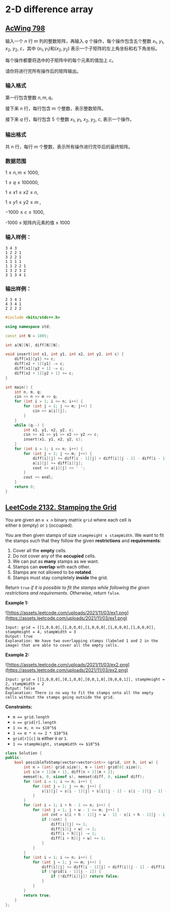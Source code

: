 # 2-D difference array

## [AcWing 798](https://www.acwing.com/problem/content/800/)

输入一个 $n$ 行 $m$ 列的整数矩阵，再输入 $q$ 个操作，每个操作包含五个整数 $x_1$, $y_1$, $x_2$, $y_2$, $c$，其中 $(x_1, y_1)$和$(x_2, y_2)$ 表示一个子矩阵的左上角坐标和右下角坐标。

每个操作都要将选中的子矩阵中的每个元素的值加上 $c$。

请你将进行完所有操作后的矩阵输出。

### **输入格式**

第一行包含整数 $n, m, q$。

接下来 $n$ 行，每行包含 $m$ 个整数，表示整数矩阵。

接下来 $q$ 行，每行包含 $5$ 个整数 $x_1$, $y_1$, $x_2$, $y_2$, $c$, 表示一个操作。

### **输出格式**

共 $n$ 行，每行 $m$ 个整数，表示所有操作进行完毕后的最终矩阵。

### **数据范围**

$1≤n,m≤1000$,

$1≤q≤100000$,

$1≤x1≤x2≤n$,

 $1≤y1≤y2≤m$
,

$−1000≤c≤1000$,

-1000 ≤ 矩阵内元素的值 ≤ 1000

### **输入样例：**

```
3 4 3
1 2 2 1
3 2 2 1
1 1 1 1
1 1 2 2 1
1 3 2 3 2
3 1 3 4 1
```

### **输出样例：**

```
2 3 4 1
4 3 4 1
2 2 2 2
```

```cpp
#include <bits/stdc++.h>

using namespace std;

const int N = 1005;

int a[N][N], diff[N][N];

void insert(int x1, int y1, int x2, int y2, int c) {
    diff[x1][y1] += c;
    diff[x2 + 1][y1] -= c;
    diff[x1][y2 + 1] -= c;
    diff[x2 + 1][y2 + 1] += c;
}

int main() {
    int n, m, q;
    cin >> n >> m >> q;
    for (int i = 1; i <= n; i++) {
        for (int j = 1; j <= m; j++) {
            cin >> a[i][j];
        }
    }
    while (q--) {
        int x1, y1, x2, y2, c;
        cin >> x1 >> y1 >> x2 >> y2 >> c;
        insert(x1, y1, x2, y2, c);
    }
    for (int i = 1; i <= n; i++) {
        for (int j = 1; j <= m; j++) {
            diff[i][j] += diff[i - 1][j] + diff[i][j - 1] - diff[i - 1][j - 1];
            a[i][j] += diff[i][j];
            cout << a[i][j] << ' ';
        }
        cout << endl;
    }
    return 0;
}
```

## [LeetCode 2132. Stamping the Grid](https://leetcode.cn/problems/stamping-the-grid/)

You are given an `m x n` binary matrix `grid` where each cell is either `0` (empty) or `1` (occupied).

You are then given stamps of size `stampHeight x stampWidth`. We want to fit the stamps such that they follow the given **restrictions** and **requirements**:

1. Cover all the **empty** cells.
2. Do not cover any of the **occupied** cells.
3. We can put as **many** stamps as we want.
4. Stamps can **overlap** with each other.
5. Stamps are not allowed to be **rotated**.
6. Stamps must stay completely **inside** the grid.

Return `true` *if it is possible to fit the stamps while following the given restrictions and requirements. Otherwise, return* `false`.

**Example 1:**

![https://assets.leetcode.com/uploads/2021/11/03/ex1.png](https://assets.leetcode.com/uploads/2021/11/03/ex1.png)

```
Input: grid = [[1,0,0,0],[1,0,0,0],[1,0,0,0],[1,0,0,0],[1,0,0,0]], stampHeight = 4, stampWidth = 3
Output: true
Explanation: We have two overlapping stamps (labeled 1 and 2 in the image) that are able to cover all the empty cells.
```

**Example 2:**

![https://assets.leetcode.com/uploads/2021/11/03/ex2.png](https://assets.leetcode.com/uploads/2021/11/03/ex2.png)

```
Input: grid = [[1,0,0,0],[0,1,0,0],[0,0,1,0],[0,0,0,1]], stampHeight = 2, stampWidth = 2
Output: false
Explanation: There is no way to fit the stamps onto all the empty cells without the stamps going outside the grid.
```

**Constraints:**

- `m == grid.length`
- `n == grid[r].length`
- `1 <= m, n <= $10^5$`
- `1 <= m * n <= 2 * $10^5$`
- `grid[r][c]` is either `0` or `1`.
- `1 <= stampHeight, stampWidth <= $10^5$`

```cpp
class Solution {
public:
    bool possibleToStamp(vector<vector<int>> &grid, int h, int w) {
        int n = (int) grid.size(), m = (int) grid[0].size();
        int s[n + 1][m + 1], diff[n + 2][m + 2];
        memset(s, 0, sizeof s), memset(diff, 0, sizeof diff);
        for (int i = 1; i <= n; i++) {
            for (int j = 1; j <= m; j++) {
                s[i][j] = s[i - 1][j] + s[i][j - 1] - s[i - 1][j - 1] + grid[i - 1][j - 1];
            }
        }
        for (int i = 1; i + h - 1 <= n; i++) {
            for (int j = 1; j + w - 1 <= m; j++) {
                int cnt = s[i + h - 1][j + w - 1] - s[i + h - 1][j - 1] - s[i - 1][j + w - 1] + s[i - 1][j - 1];
                if (!cnt) {
                    diff[i][j] += 1;
                    diff[i][j + w] -= 1;
                    diff[i + h][j] -= 1;
                    diff[i + h][j + w] += 1;
                }
            }
        }
        for (int i = 1; i <= n; i++) {
            for (int j = 1; j <= m; j++) {
                diff[i][j] += diff[i - 1][j] + diff[i][j - 1] - diff[i - 1][j - 1];
                if (!grid[i - 1][j - 1]) {
                    if (!diff[i][j]) return false;
                }
            }
        }
        return true;
    }
};
```